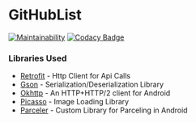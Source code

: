 # GitHubList
[![Maintainability](https://api.codeclimate.com/v1/badges/7776eb88681469a9e49d/maintainability)](https://codeclimate.com/github/KKApaya/GitHubList)
[![Codacy Badge](https://api.codacy.com/project/badge/Grade/8017d469bf6f47ce8d77babbbf989c8d)](https://app.codacy.com/manual/KKApaya/GitHubList?utm_source=github.com&utm_medium=referral&utm_content=KKApaya/GitHubList&utm_campaign=Badge_Grade_Dashboard)

### Libraries Used

 - [Retrofit](https://square.github.io/retrofit/) - Http Client for Api Calls
 - [Gson](https://github.com/google/gson) - Serialization/Deserialization Library
 - [Okhttp](https://github.com/square/okhttp) - An HTTP+HTTP/2 client for Android 
 - [Picasso](https://square.github.io/picasso/) - Image Loading Library
 - [Parceler](https://github.com/johncarl81/parceler) - Custom Library for Parceling in Android
